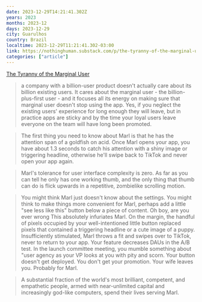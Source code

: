 ```yaml
---
date: 2023-12-29T14:21:41.302Z
years: 2023
months: 2023-12
days: 2023-12-29
city: Guarulhos
country: Brazil
localtime: 2023-12-29T11:21:41.302-03:00
link: https://nothinghuman.substack.com/p/the-tyranny-of-the-marginal-user
categories: ["article"]
---
```

[The Tyranny of the Marginal User](https://nothinghuman.substack.com/p/the-tyranny-of-the-marginal-user)

> a company with a billion-user product doesn't actually care about its billion existing users. It cares about the marginal user - the billion-plus-first user - and it focuses all its energy on making sure that marginal user doesn't stop using the app. Yes, if you neglect the existing users' experience for long enough they will leave, but in practice apps are sticky and by the time your loyal users leave everyone on the team will have long been promoted.

> The first thing you need to know about Marl is that he has the attention span of a goldfish on acid. Once Marl opens your app, you have about 1.3 seconds to catch his attention with a shiny image or triggering headline, otherwise he'll swipe back to TikTok and never open your app again.

> Marl's tolerance for user interface complexity is zero.
As far as you can tell he only has one working thumb, and the only thing that thumb can do is flick upwards in a repetitive, zombielike scrolling motion.

> You might think Marl just doesn't know about the settings. You might think to make things more convenient for Marl, perhaps add a little "see less like this" button below a piece of content. Oh boy, are you ever wrong This absolutely infuriates Marl. On the margin, the handful of pixels occupied by your well-intentioned little button replaced pixels that contained a triggering headline or a cute image of a puppy. Insufficiently stimulated, Marl throws a fit and swipes over to TikTok, never to return to your app.
Your feature decreases DAUs in the A/B test. In the launch committee meeting, you mumble something about "user agency as your VP looks at you with pity and scorn. Your button doesn't get deployed. You don't get your promotion. Your wife leaves you. Probably for Marl.

> A substantial fraction of the world's most brilliant, competent, and empathetic people, armed with near-unlimited capital and increasingly god-like computers, spend their lives serving Marl.

